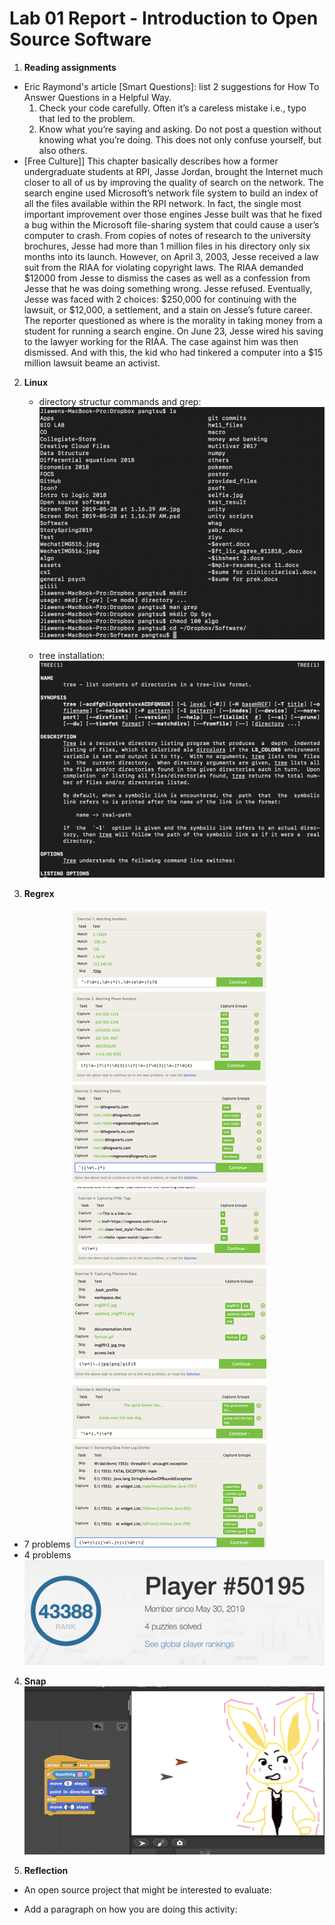 # Lab 01 Report - Introduction to Open Source Software

1. **Reading assignments** 
- Eric Raymond's article [Smart Questions]: list 2 suggestions for How To Answer Questions in a Helpful Way.
  1. Check your code carefully. Often it’s a careless mistake i.e., typo that led to the problem. 
  2. Know what you’re saying and asking. Do not post a question without knowing what you’re doing. This does not only confuse   yourself, but also others. 
- [Free Culture]]
  This chapter basically describes how a former undergraduate students at RPI, Jasse Jordan, brought the Internet much closer to all of us by improving the quality of search on the network. The search engine used Microsoft’s network file system to build an index of all the files available within the RPI network. In fact, the single most important improvement over those engines Jesse built was that he fixed a bug within the Microsoft file-sharing system that could cause a user’s computer to crash. From copies of notes of research to the university brochures, Jesse had more than 1 million files in his directory only six months into its launch. However, on April 3, 2003, Jesse received a law suit from the RIAA for violating copyright laws. The RIAA demanded $12000 from Jesse to dismiss the cases as well as a confession from Jesse that he was doing something wrong. Jesse refused. Eventually, Jesse was faced with 2 choices: $250,000 for continuing with the lawsuit, or $12,000, a settlement, and a stain on Jesse’s future career. The reporter questioned as where is the morality in taking money from a student for running a search engine. On June 23, Jesse wired his saving to the lawyer working for the RIAA. The case against him was then dismissed. And with this, the kid who had tinkered a computer into a $15 million lawsuit beame an activist. 

2. **Linux**
   - directory structur commands and grep:
  ![alt text](https://raw.githubusercontent.com/pangtsu/oss-repo-template/master/command.png)
   
   - tree installation:
   ![alt text](https://raw.githubusercontent.com/pangtsu/oss-repo-template/master/tree.png)
   
3. **Regrex**

  - 7 problems
    ![alt text](https://raw.githubusercontent.com/pangtsu/oss-repo-template/master/problems.jpg) 
  - 4 problems
    ![alt text](https://raw.githubusercontent.com/pangtsu/oss-repo-template/master/practice.png)


4. **Snap**
  ![alt text](https://raw.githubusercontent.com/pangtsu/oss-repo-template/master/snap.png)


5. **Reflection**

  - An open source project that might be interested to evaluate:

  - Add a paragraph on how you are doing this activity:


